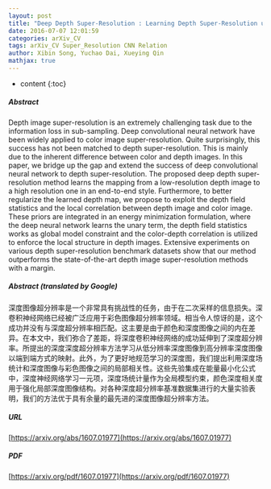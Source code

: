 ```yaml
---
layout: post
title: "Deep Depth Super-Resolution : Learning Depth Super-Resolution using Deep Convolutional Neural Network"
date: 2016-07-07 12:01:59
categories: arXiv_CV
tags: arXiv_CV Super_Resolution CNN Relation
author: Xibin Song, Yuchao Dai, Xueying Qin
mathjax: true
---
```


* content
{:toc}

##### Abstract
Depth image super-resolution is an extremely challenging task due to the information loss in sub-sampling. Deep convolutional neural network have been widely applied to color image super-resolution. Quite surprisingly, this success has not been matched to depth super-resolution. This is mainly due to the inherent difference between color and depth images. In this paper, we bridge up the gap and extend the success of deep convolutional neural network to depth super-resolution. The proposed deep depth super-resolution method learns the mapping from a low-resolution depth image to a high resolution one in an end-to-end style. Furthermore, to better regularize the learned depth map, we propose to exploit the depth field statistics and the local correlation between depth image and color image. These priors are integrated in an energy minimization formulation, where the deep neural network learns the unary term, the depth field statistics works as global model constraint and the color-depth correlation is utilized to enforce the local structure in depth images. Extensive experiments on various depth super-resolution benchmark datasets show that our method outperforms the state-of-the-art depth image super-resolution methods with a margin.

##### Abstract (translated by Google)
深度图像超分辨率是一个非常具有挑战性的任务，由于在二次采样的信息损失。深卷积神经网络已经被广泛应用于彩色图像超分辨率领域。相当令人惊讶的是，这个成功并没有与深度超分辨率相匹配。这主要是由于颜色和深度图像之间的内在差异。在本文中，我们弥合了差距，将深度卷积神经网络的成功延伸到了深度超分辨率。所提出的深度深度超分辨率方法学习从低分辨率深度图像到高分辨率深度图像以端到端方式的映射。此外，为了更好地规范学习的深度图，我们提出利用深度场统计和深度图像与彩色图像之间的局部相关性。这些先验集成在能量最小化公式中，深度神经网络学习一元项，深度场统计量作为全局模型约束，颜色深度相关度用于强化局部深度图像结构。对各种深度超分辨率基准数据集进行的大量实验表明，我们的方法优于具有余量的最先进的深度图像超分辨率方法。

##### URL
[https://arxiv.org/abs/1607.01977](https://arxiv.org/abs/1607.01977)

##### PDF
[https://arxiv.org/pdf/1607.01977](https://arxiv.org/pdf/1607.01977)

